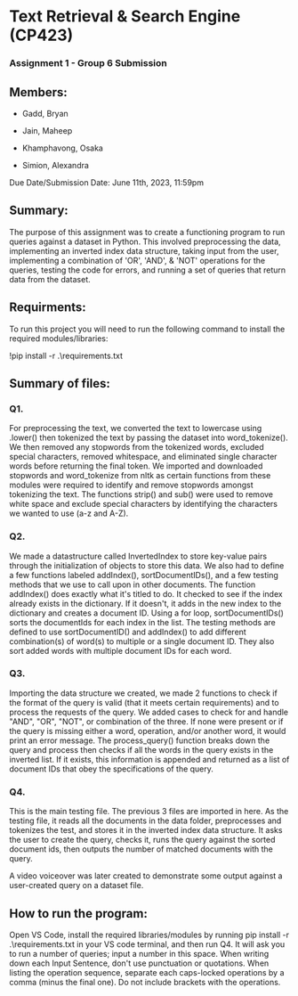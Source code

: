 # Text Retrieval & Search Engine (CP423)

### Assignment 1 - Group 6 Submission

## Members:
- Gadd, Bryan

- Jain, Maheep

- Khamphavong, Osaka

- Simion, Alexandra
    
Due Date/Submission Date: June 11th, 2023, 11:59pm

## Summary:
The purpose of this assignment was to create a functioning program to run queries against a dataset in Python. This involved preprocessing the data, implementing an inverted index data structure, taking input from the user, implementing a combination of 'OR', 'AND', & 'NOT' operations for the queries, testing the code for errors, and running a set of queries that return data from the dataset. 

## Requirments:
To run this project you will need to run the following command to install the required modules/libraries:

!pip install -r .\requirements.txt  

## Summary of files:
### Q1. 
For preprocessing the text, we converted the text to lowercase using .lower() then tokenized the text by passing the dataset into word_tokenize(). We then removed any stopwords from the tokenized words, excluded special characters, removed whitespace, and eliminated single character words before returning the final token. We imported and downloaded stopwords and word_tokenize from nltk as certain functions from these modules were required to identify and remove stopwords amongst tokenizing the text. The functions strip() and sub() were used to remove white space and exclude special characters by identifying the characters we wanted to use (a-z and A-Z). 

### Q2. 
We made a datastructure called InvertedIndex to store key-value pairs through the initialization of objects to store this data. We also had to define a few functions labeled addIndex(), sortDocumentIDs(), and a few testing methods that we use to call upon in other documents. The function addIndex() does exactly what it's titled to do. It checked to see if the index already exists in the dictionary. If it doesn't, it adds in the new index to the dictionary and creates a document ID. Using a for loop, sortDocumentIDs() sorts the documentIds for each index in the list. The testing methods are defined to use sortDocumentID() and addIndex() to add different combination(s) of word(s) to multiple or a single document ID. They also sort added words with multiple document IDs for each word. 

### Q3.
Importing the data structure we created, we made 2 functions to check if the format of the query is valid (that it meets certain requirements) and to process the requests of the query. We added cases to check for and handle "AND", "OR", "NOT",  or combination of the three. If none were present or if the query is missing either a word, operation, and/or another word, it would print an error message. The process_query() function breaks down the query and process then checks if all the words in the query exists in the inverted list. If it exists, this information is appended and returned as a list of document IDs that obey the specifications of the query.

### Q4. 
This is the main testing file. The previous 3 files are imported in here. As the testing file, it reads all the documents in the data folder, preprocesses and tokenizes the test, and stores it in the inverted index data structure. It asks the user to create the query, checks it, runs the query against the sorted document ids, then outputs the number of matched documents with the query. 

A video voiceover was later created to demonstrate some output against a user-created query on a dataset file. 

## How to run the program:
Open VS Code, install the required libraries/modules by running pip install -r .\requirements.txt in your VS code terminal, and then run Q4. It will ask you to run a number of queries; input a number in this space. When writing down each Input Sentence, don't use punctuation or quotations. When listing the operation sequence, separate each caps-locked operations by a comma (minus the final one). Do not include brackets with the operations. 
